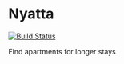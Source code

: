 # Nyatta

[![Build Status](https://app.travis-ci.com/3dw1nM0535/nyatta.svg?token=qWv7BwNES4xpzTqbd3WF&branch=develop)](https://app.travis-ci.com/3dw1nM0535/nyatta)

Find apartments for longer stays
